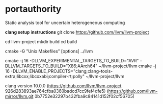 # portauthority
Static analysis tool for uncertain heterogeneous computing


**clang setup instructions**
git clone https://github.com/llvm/llvm-project

cd llvm-project
mkdir build
cd build

cmake -G "Unix Makefiles" \[options\] ../llvm

cmake -j 16 -DLLVM_EXPERIMENTAL_TARGETS_TO_BUILD="AVR" -DLLVM_TARGETS_TO_BUILD="X86;AArch64" ~/llvm-project/llvm
cmake -j 16 -DLLVM_ENABLE_PROJECTS="clang;clang-tools-extra;libcxx;libcxxabi;compiler-rt;polly" ~/llvm-project/llvm

clang version 10.0.0 (https://github.com/llvm/llvm-project 926d283893ae764cfba0360badcd7cc9fef4dfe5) (https://github.com/llvm-mirror/llvm.git 0b7752e32297b432fba9c84141d152f02cf56705)
